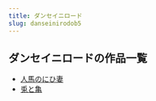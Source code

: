 ```yaml
---
title: ダンセイニロード
slug: danseinirodob5
---
```


## ダンセイニロードの作品一覧

- [人馬のにひ妻](renmanonihiqibc)
- [兎と亀](tutogui36)
